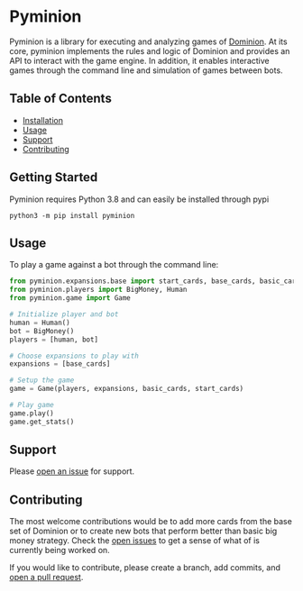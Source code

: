 # Pyminion

Pyminion is a library for executing and analyzing games of [Dominion](https://www.riograndegames.com/games/dominion/). At its core, pyminion implements the rules and logic of Dominion and provides an API to interact with the game engine. In addition, it enables interactive games through the command line and simulation of games between bots.

## Table of Contents

-   [Installation](#installation)
-   [Usage](#usage)
-   [Support](#support)
-   [Contributing](#contributing)

## Getting Started

Pyminion requires Python 3.8 and can easily be installed through pypi

```
python3 -m pip install pyminion
```

## Usage

To play a game against a bot through the command line:

```python
from pyminion.expansions.base import start_cards, base_cards, basic_cards
from pyminion.players import BigMoney, Human
from pyminion.game import Game

# Initialize player and bot
human = Human()
bot = BigMoney()
players = [human, bot]

# Choose expansions to play with
expansions = [base_cards]

# Setup the game
game = Game(players, expansions, basic_cards, start_cards)

# Play game
game.play()
game.get_stats()

```

## Support

Please [open an issue](https://github.com/evanofslack/pyminion/issues/new) for support.

## Contributing

The most welcome contributions would be to add more cards from the base set of Dominion or to create new bots that perform better than basic big money strategy. Check the [open issues](https://github.com/evanofslack/pyminion/issues) to get a sense of what of is currently being worked on.

If you would like to contribute, please create a branch, add commits, and [open a pull request](https://github.com/evanofslack/pyminion/pulls).
